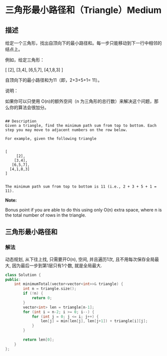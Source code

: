 # 三角形最小路径和（Triangle）Medium
## 描述
给定一个三角形，找出自顶向下的最小路径和。每一步只能移动到下一行中相邻的结点上。

例如，给定三角形：

[
     [2],
    [3,4],
   [6,5,7],
  [4,1,8,3]
]


自顶向下的最小路径和为11（即，2+3+5+1= 11）。

说明：

如果你可以只使用 O(n)的额外空间（n 为三角形的总行数）来解决这个问题，那么你的算法会很加分。
```

## Description
Given a triangle, find the minimum path sum from top to bottom. Each step you may move to adjacent numbers on the row below.

For example, given the following triangle


[
     [2],
    [3,4],
   [6,5,7],
  [4,1,8,3]
]


The minimum path sum from top to bottom is 11 (i.e., 2 + 3 + 5 + 1 = 11).
```
**Note:**


Bonus point if you are able to do this using only O(n) extra space, where n is the total number of rows in the triangle.


## 三角形最小路径和
### 解法
动态规划, 从下往上找, 只需要开O(n), 空间, 并且遍历1次, 且不用每次保存全局最大, 因为最后一步到第1层只有1个数, 就是全局最大.
```c++
class Solution {
public:
    int minimumTotal(vector<vector<int>>& triangle) {
        int n = triangle.size();
        if (!n) {
            return 0;
        }
        vector<int> len = triangle[n-1];
        for (int i = n-2; i >= 0; i--) {
            for (int j = 0; j <= i; j++) {
                len[j] = min(len[j], len[j+1]) + triangle[i][j];
            }
        }
        
        return len[0];
    }
};
```